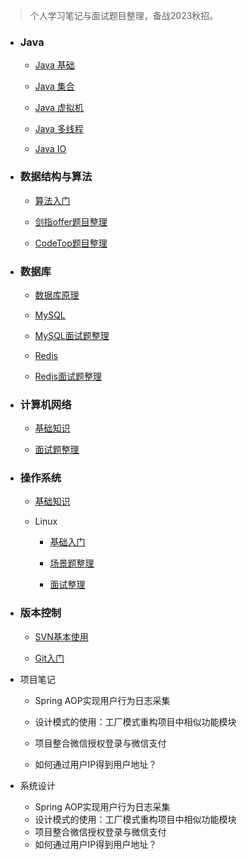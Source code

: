 > 个人学习笔记与面试题目整理，备战2023秋招。



- ### Java

  - [Java 基础](./docs/Java/Java基础.md)

  - [Java 集合](./docs/Java/Java集合.md)

  - [Java 虚拟机](./docs/Java/JVM.md)

  - [Java 多线程](./docs/Java/Java多线程.md)

  - [Java IO](./docs/Java/JavaIO.md)

    

- ### 数据结构与算法

  - [算法入门](./docs/算法/算法入门.md)

  - [剑指offer题目整理](./docs/算法/剑指Offer.md)

  - [CodeTop题目整理](./docs/算法/CodeTop.md)

    

- ### 数据库

  - [数据库原理](./docs/数据库/数据库原理.md)

  - [MySQL](./docs/数据库/MySQL.md)

  - [MySQL面试题整理](./docs/数据库/MySQL面试题.md)

  - [Redis](./docs/数据库/Redis.md)

  - [Redis面试题整理](./docs/数据库/Redis面试题.md)

    

- ### 计算机网络

  - [基础知识](./docs/计算机网络/基础知识.md)

  - [面试题整理](./docs/计算机网络/面试题整理.md)

    

- ### 操作系统

  - [基础知识](./docs/操作系统/基础知识.md)

  - Linux

    - [基础入门](./docs/操作系统/Linux基础入门.md)

    - [场景题整理](./docs/操作系统/场景题整理.md)

    - [面试整理](./docs/操作系统/面试整理.md)

      

- ### 版本控制

  - [SVN基本使用](./docs/版本控制/SVN基本使用)

  - [Git入门](./docs/版本控制/Git基本使用.md)

    
  
- 项目笔记

  - Spring AOP实现用户行为日志采集
  
  - 设计模式的使用：工厂模式重构项目中相似功能模块
  
  - 项目整合微信授权登录与微信支付
  
  - 如何通过用户IP得到用户地址？
  
    

- 系统设计
  - Spring AOP实现用户行为日志采集
  - 设计模式的使用：工厂模式重构项目中相似功能模块
  - 项目整合微信授权登录与微信支付
  - 如何通过用户IP得到用户地址？